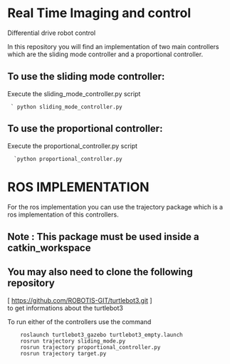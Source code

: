 # Real Time Imaging and control 
Differential drive robot control

In this repository you will find an implementation of two main controllers 
which are the sliding mode controller and a proportional controller.

## To use the sliding mode controller:

Execute the sliding_mode_controller.py script
    
     ` python sliding_mode_controller.py 

## To use the proportional controller:

Execute the proportional_controller.py script
        
      `python proportional_controller.py 

# ROS IMPLEMENTATION

For the ros implementation you can use the trajectory package which is a ros implementation 
of this controllers.

## Note : This package must be used inside a catkin_workspace 
## You may also need to clone the following repository 
   [ https://github.com/ROBOTIS-GIT/turtlebot3.git ]  
   to get informations about the turtlebot3

To run either of the controllers use the command 
```
    roslaunch turtlebot3_gazebo turtlebot3_empty.launch
    rosrun trajectory sliding_mode.py 
    rosrun trajectory proportional_controller.py 
    rosrun trajectory target.py 
